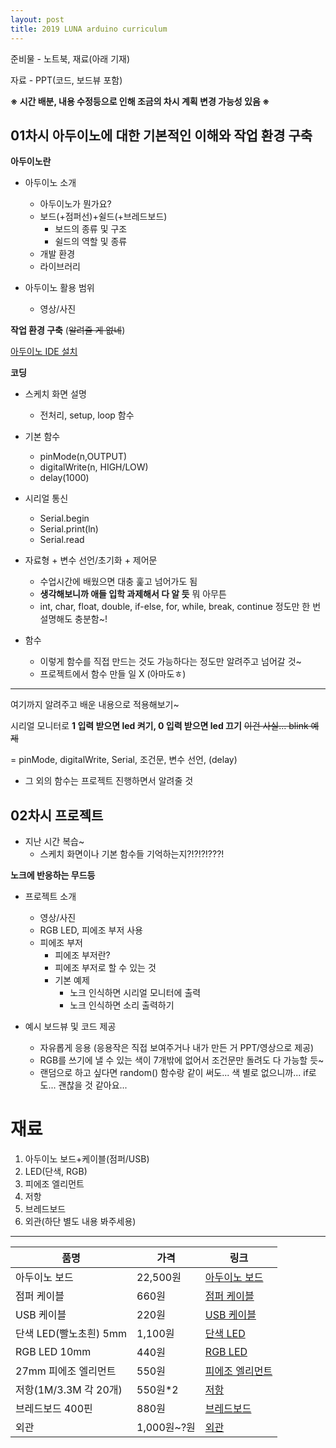 ```yaml
---
layout: post
title: 2019 LUNA arduino curriculum
---
```


준비물 - 노트북, 재료(아래 기재)

자료 - PPT(코드, 보드뷰 포함)

**※ 시간 배분, 내용 수정등으로 인해 조금의 차시 계획 변경 가능성 있음 ※**

## 01차시 아두이노에 대한 기본적인 이해와 작업 환경 구축

**아두이노란**

* 아두이노 소개
  * 아두이노가 뭔가요?
  * 보드(+점퍼선)+쉴드(+브레드보드)
    * 보드의 종류 및 구조
    * 쉴드의 역할 및 종류
  * 개발 환경
  * 라이브러리

* 아두이노 활용 범위
  * 영상/사진



**작업 환경 구축** (~~알려줄 게 없네~~)

[아두이노 IDE 설치](https://www.arduino.cc/en/Main/Software)



**코딩**

* 스케치 화면 설명
  * 전처리, setup, loop 함수

* 기본 함수
  * pinMode(n,OUTPUT)
  * digitalWrite(n, HIGH/LOW)
  * delay(1000)

* 시리얼 통신
  * Serial.begin
  * Serial.print(ln)
  * Serial.read

* 자료형 + 변수 선언/초기화 + 제어문
  * 수업시간에 배웠으면 대충 훑고 넘어가도 됨
  * **생각해보니까 애들 입학 과제해서 다 알 듯** 뭐 아무튼
  * int, char, float, double, if-else, for, while, break, continue 정도만 한 번 설명해도 충분함~!

* 함수
  * 이렇게 함수를 직접 만드는 것도 가능하다는 정도만 알려주고 넘어갈 것~
  * 프로젝트에서 함수 만들 일 X (아마도ㅎ)

---

여기까지 알려주고 배운 내용으로 적용해보기~

시리얼 모니터로 **1 입력 받으면 led 켜기, 0 입력 받으면 led 끄기** ~~이건 사실... blink 예제~~

= pinMode, digitalWrite, Serial, 조건문, 변수 선언, (delay)

* 그 외의 함수는 프로젝트 진행하면서 알려줄 것

## 02차시 프로젝트

* 지난 시간 복습~
  * 스케치 화면이나 기본 함수들 기억하는지?!?!?!???!

**노크에 반응하는 무드등**

* 프로젝트 소개
  * 영상/사진
  * RGB LED, 피에조 부저 사용
  * 피에조 부저
    * 피에조 부저란?
    * 피에조 부저로 할 수 있는 것
    * 기본 예제
      * 노크 인식하면 시리얼 모니터에 출력
      * 노크 인식하면 소리 출력하기

* 예시 보드뷰 및 코드 제공
  * 자유롭게 응용 (응용작은 직접 보여주거나 내가 만든 거 PPT/영상으로 제공)
  * RGB를 쓰기에 낼 수 있는 색이 7개밖에 없어서 조건문만 돌려도 다 가능할 듯~
  * 랜덤으로 하고 싶다면 random() 함수랑 같이 써도... 색 별로 없으니까... if로도... 괜찮을 것 같아요...

# 재료

1. 아두이노 보드+케이블(점퍼/USB)
2. LED(단색, RGB)
3. 피에조 엘리먼트
4. 저항
5. 브레드보드
6. 외관(하단 별도 내용 봐주세용)

---

| 품명                   | 가격        | 링크                                                         |
| ---------------------- | ----------- | ------------------------------------------------------------ |
| 아두이노 보드          | 22,500원    | [아두이노 보드](http://mechasolution.com/shop/goods/goods_view.php?&goodsno=194) |
| 점퍼 케이블            | 660원       | [점퍼 케이블](http://mechasolution.com/shop/goods/goods_view.php?&goodsno=543468) |
| USB 케이블             | 220원       | [USB 케이블](http://mechasolution.com/shop/goods/goods_view.php?&goodsno=9) |
| 단색 LED(빨노초흰) 5mm | 1,100원     | [단색 LED](http://mechasolution.com/shop/goods/goods_view.php?&goodsno=539594) |
| RGB LED 10mm           | 440원       | [RGB LED](http://mechasolution.com/shop/goods/goods_view.php?&goodsno=540808) |
| 27mm 피에조 엘리먼트   | 550원       | [피에조 엘리먼트](http://mechasolution.com/shop/goods/goods_view.php?&goodsno=582131) |
| 저항(1M/3.3M 각 20개)  | 550원*2     | [저항](http://mechasolution.com/shop/goods/goods_view.php?&goodsno=915) |
| 브레드보드 400핀       | 880원       | [브레드보드](http://mechasolution.com/shop/goods/goods_view.php?&goodsno=7) |
| 외관                   | 1,000원~?원 | [외관](http://www.daisomall.co.kr/shop/goods_view.php?id=0002942064&cid=&depth=&search_text=%EC%A0%80%EA%B8%88%ED%86%B5) |



